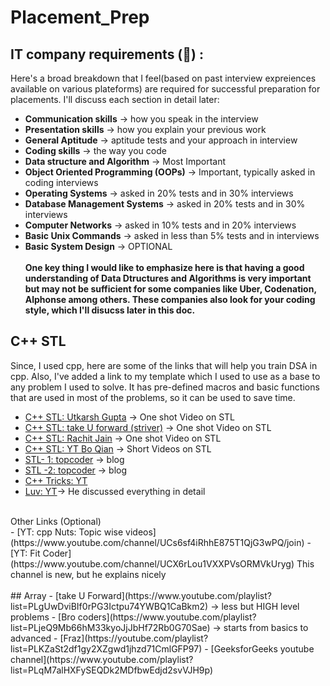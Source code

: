 # Placement_Prep
## IT company requirements (&#x1F4D6;) :
Here's a broad breakdown that I feel(based on past interview expreiences available on various plateforms) are required for successful preparation for placements. I'll discuss each section in detail later:
- **Communication skills** -> how you speak in the interview
- **Presentation skills** -> how you explain your previous work
- **General Aptitude** -> aptitude tests and your approach in interview
- **Coding skills** -> the way you code
- **Data structure and Algorithm** -> Most Important
- **Object Oriented Programming (OOPs)** -> Important, typically asked in coding interviews
- **Operating Systems** -> asked in 20% tests and in 30% interviews
- **Database Management Systems** -> asked in 20% tests and in 30% interviews
- **Computer Networks** -> asked in 10% tests and in 20% interviews
- **Basic Unix Commands** -> asked in less than 5% tests and in interviews
- **Basic System Design** -> OPTIONAL 
  <br><br>
**One key thing I would like to emphasize here is that having a good understanding of Data Dtructures and Algorithms is very important but may not be sufficient for some companies like Uber, Codenation, Alphonse among others. These companies also look for your coding style, which I'll disucss later in this doc.**
## C++ STL
Since, I used cpp, here are some of the links that will help you train DSA in cpp. Also, I've added a link to my template which I used to use as a base to any problem I used to solve. It has pre-defined macros and basic functions that are used in most of the problems, so it can be used to save time.
   - [C++ STL: Utkarsh Gupta](https://www.youtube.com/watch?v=PZogbfU4X5E&t=284s) -> One shot Video on STL
   - [C++ STL: take U forward (striver)](https://www.youtube.com/watch?v=RRVYpIET_RU&t=1987s) -> One shot Video on STL
   - [C++ STL: Rachit Jain](https://www.youtube.com/watch?v=g-1Cn3ccwXY&t=1574s) -> One shot Video on STL
   - [C++ STL: YT Bo Qian](https://www.youtube.com/playlist?list=PL5jc9xFGsL8G3y3ywuFSvOuNm3GjBwdkb) -> Short Videos on STL
   - [STL- 1: topcoder](https://www.topcoder.com/community/data-science/data-science-tutorials/power-up-c-with-the-standard-template-library-part-1/) -> blog
   - [STL -2: topcoder](https://www.topcoder.com/community/data-science/data-science-tutorials/power-up-c-with-the-standard-template-library-part-2/) -> blog
   - [C++ Tricks: YT](https://www.youtube.com/watch?v=ZcdiwXtS6MM)
   - [Luv: YT](https://youtube.com/playlist?list=PLauivoElc3gh3RCiQA82MDI-gJfXQQVnn)-> He discussed everything in detail
<br>
    Other Links (Optional)
<br>
   - [YT: cpp Nuts: Topic wise videos](https://www.youtube.com/channel/UCs6sf4iRhhE875T1QjG3wPQ/join)
   - [YT: Fit Coder](https://www.youtube.com/channel/UCX6rLou1VXXPVsORMVkUryg) This channel is new, but he explains nicely
  <br><br>
 ## Array
   - [take U Forward](https://www.youtube.com/playlist?list=PLgUwDviBIf0rPG3Ictpu74YWBQ1CaBkm2) -> less but HIGH level problems
   - [Bro coders](https://www.youtube.com/playlist?list=PLjeQ9Mb66hM33kyoJjJbHf72Rb0G70Sae) -> starts from basics to advanced
   - [Fraz](https://youtube.com/playlist?list=PLKZaSt2df1gy2XZgwd1jhzd71CmlGFP97) 
   - [GeeksforGeeks youtube channel](https://www.youtube.com/playlist?list=PLqM7alHXFySEQDk2MDfbwEdjd2svVJH9p) 
